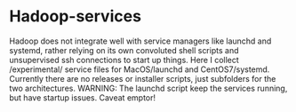 # Hadoop-services

Hadoop does not integrate well with service managers like launchd and systemd, rather relying on its own convoluted shell scripts and unsupervised ssh connections to start up things. Here I collect /experimental/ service files for MacOS/launchd and CentOS7/systemd.  Currently there are no releases or installer scripts, just subfolders for the two architectures. WARNING: The launchd script keep the services running, but have startup issues. Caveat emptor!

